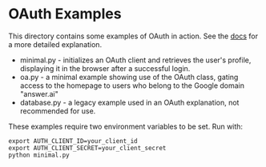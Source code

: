 # OAuth Examples

This directory contains some examples of OAuth in action. See the [docs](https://docs.fastht.ml/explains/oauth.html) for a more detailed explanation.

- minimal.py - initializes an OAuth client and retrieves the user's profile, displaying it in the browser after a successful login.
- oa.py - a minimal example showing use of the OAuth class, gating access to the homepage to users who belong to the Google domain "answer.ai"
- database.py - a legacy example used in an OAuth explanation, not recommended for use.


These examples require two environment variables to be set. Run with:

```
export AUTH_CLIENT_ID=your_client_id
export AUTH_CLIENT_SECRET=your_client_secret
python minimal.py
```
